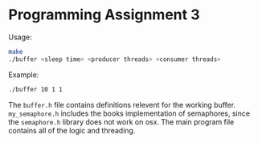 # Programming Assignment 3

Usage:
```bash
make
./buffer <sleep time> <producer threads> <consumer threads>
```

Example:
```bash
./buffer 10 1 1
```

The `buffer.h` file contains definitions relevent for the working buffer. `my_semaphore.h` includes the books implementation of semaphores, since the `semaphore.h` library does not work on osx. The main program file contains all of the logic and threading.
